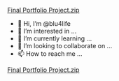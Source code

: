 [Final Portfolio Project.zip](https://github.com/blu4life/blu4life/files/8766522/Final.Portfolio.Project.zip)
- 👋 Hi, I’m @blu4life
- 👀 I’m interested in ...
- 🌱 I’m currently learning ...
- 💞️ I’m looking to collaborate on ...
- 📫 How to reach me ...

<!---
blu4life/blu4life is a ✨ special ✨ repository because its `README.md` (this file) appears on your GitHub profile.
You can click the Preview link to take a look at your changes.
--->
[Final Portfolio Project.zip](https://github.com/blu4life/blu4life/files/8766528/Final.Portfolio.Project.zip)
